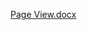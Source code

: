 [Page View.docx](https://github.com/Arijeet-Nayak/Hotel-Management-System/files/13196064/Page.View.docx)
